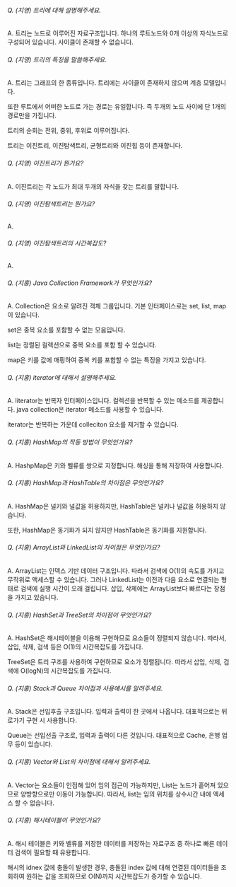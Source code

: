 ###### Q. (지영) 트리에 대해 설명해주세요.

A. 트리는 노드로 이루어진 자료구조입니다. 하나의 루트노드와 0개 이상의 자식노드로 구성되어 있습니다. 사이클이 존재할 수 없습니다.



###### Q. (지영) 트리의 특징을 말씀해주세요.

A. 트리는 그래프의 한 종류입니다. 트리에는 사이클이 존재하지 않으며 계층 모델입니다.

또한 루트에서 어떠한 노드로 가는 경로는 유일합니다. 즉 두개의 노드 사이에 단 1개의 경로만을 가집니다.

트리의 순회는 전위, 중위, 후위로 이루어집니다.

트리는 이진트리, 이진탐색트리, 균형트리와 이진힙 등이 존재합니다.



###### Q. (지영) 이진트리가 뭔가요?

A. 이진트리는 각 노드가 최대 두개의 자식을 갖는 트리를 말합니다.



###### Q. (지영) 이진탐색트리는 뭔가요?

A. 



###### Q. (지영) 이진탐색트리의 시간복잡도?

A. 





###### Q. (지홍) Java Collection Framework가 무엇인가요?

A. Collection은 요소로 알려진 객체 그룹입니다. 기본 인터페이스로는 set, list, map이 있습니다.

set은 중복 요소를 포함할 수 없는 모음입니다.

list는 정렬된 컬렉션으로 중복 요소를 포함 할 수 있습니다.

map은 키를 값에 매핑하여 중복 키를 포함할 수 없는 특징을 가지고 있습니다.



###### Q. (지홍) iterator에 대해서 설명해주세요.

A. literator는 반복자 인터페이스입니다. 컬렉션을 반복할 수 있는 메소드를 제공합니다. java collection은 iterator 메소드를 사용할 수 있습니다.

iterator는 반복하는 가운데 colleciton 요소를 제거할 수 있습니다.



###### Q. (지홍) HashMap의 작동 방법이 무엇인가요?

A. HashpMap은 키와 벨류를 쌍으로 지정합니다. 해싱을 통해 저장하여 사용합니다.



###### Q. (지홍) HashMap과 HashTable의 차이점은 무엇인가요?

A. HashMap은 널키와 널값을 허용하지만, HashTable은 널키나 널값을 허용하지 않습니다.

또한, HashMap은 동기화가 되지 않지만 HashTable은 동기화를 지원합니다.



###### Q. (지홍) ArrayList와 LinkedList의 차이점은 무엇인가요?

A. ArrayList는 인덱스 기반 데이터 구조입니다. 따라서 검색에 O(1)의 속도를 가지고 무작위로 액세스할 수 있습니다. 그러나 LinkedList는 이전과 다음 요소로 연결되는 형태로 검색에 실행 시간이 오래 걸립니다. 삽입, 삭제에는 ArrayList보다 빠르다는 장점을 가지고 있습니다.



###### Q. (지홍) HashSet과 TreeSet의 차이점이 무엇인가요?

A. HashSet은 해시테이블을 이용해 구현하므로 요소들이 정렬되지 않습니다. 따라서, 삽입, 삭제, 검색 등은 O(1)의 시간복잡도를 가집니다.

TreeSet은 트리 구조를 사용하여 구현하므로 요소가 정렬됩니다. 따라서 삽입, 삭제, 검색에 O(logN)의 시간복잡도를 가집니다.



###### Q. (지홍) Stack과 Queue 차이점과 사용예시를 알려주세요.

A. Stack은 선입후출 구조입니다. 입력과 출력이 한 곳에서 나옵니다. 대표적으로는 뒤로가기 구현 시 사용합니다.

Queue는 선입선출 구조로, 입력과 출력이 다른 것입니다. 대표적으로 Cache, 은행 업무 등이 있습니다.



###### Q. (지홍) Vector와 List의 차이점에 대해서 알려주세요.

A. Vector는 요소들이 인접해 있어 임의 접근이 가능하지만, List는 노드가 흩어져 있으므로 양방향으로만 이동이 가능합니다. 따라서, list는 임의 위치를 상수시간 내에 엑세스 할 수 없습니다.



###### Q. (지홍) 해시테이블이 무엇인가요?

A. 해시 테이블은 키와 벨류를 저장한 데이터를 저장하는 자료구조 중 하나로 빠른 데이터 검색이 필요할 때 유용합니다.

해시의 idnex 값에 충돌이 발생한 경우, 충돌된 index 값에 대해 연결된 데이터들을 조회하여 원하는 값을 조회하므로 O(N)까지 시간복잡도가 증가할 수 있습니다.